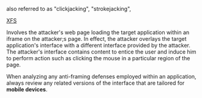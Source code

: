 also referred to as "clickjacking", "strokejacking", 

[XFS](https://owasp.org/www-community/attacks/Cross_Frame_Scripting)

Involves the attacker's web page loading the target application within an iframe on the attacker;s page. In effect, the attacker overlays the target application's interface with a different interface provided by the attacker. The attacker's interface contains content to entice the user and induce him to perform action such as clicking the mouse in a particular region of the page.

When analyzing any anti-framing defenses employed within an application, always review any related versions of the interface that are tailored for **mobile devices**.

